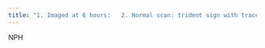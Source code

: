 ```yaml
---
title: "1. Imaged at 6 hours:   2. Normal scan: trident sign with tracer in the sylvian fissures and interhemispheric fissure  3. Abnormal 6 hour: heart shape appearance of tracer in the lateral ventricles  ======================== 4. 24-48 hour imaging  5. Abnormal study: No activity over the superior surface of the brain"
---
```

NPH

